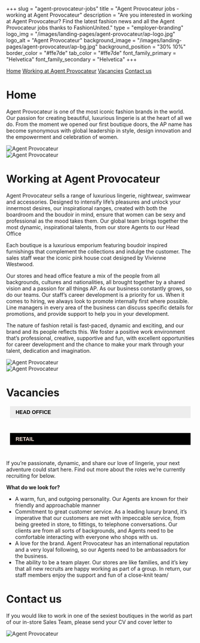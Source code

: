 +++
slug = "agent-provocateur-jobs"
title = "Agent Provocateur jobs - working at Agent Provocateur"
description = "Are you interested in working at Agent Provocateur? Find the latest fashion news and all the Agent Provocateur jobs thanks to FashionUnited."
type = "employer-branding"
logo_img = "/images/landing-pages/agent-provocateur/ap-logo.jpg"
logo_alt = "Agent Provocateur"
background_image = "/images/landing-pages/agent-provocateur/ap-bg.jpg"
background_position = "30% 10%"
border_color = "#ffe7de"
tab_color = "#ffe7de"
font_family_primary = "Helvetica"
font_family_secondary = "Helvetica"
+++

<div>
  <style>
    .fu-branding-logo img {
      padding: 18px 20px;
    }
    .fu-branding--min-height {
      margin-bottom: 90px;
    }
    .fu-ap--margin {
      margin-top: 40px;
    }
    .fu-branding-tabs-item {
      min-width: 150px;
    }
    .fu-branding-tabs-item.fu-branding-tabs-item--wider {
      min-width: 300px;
    }
    .fu-tabs_tab {
      border: none;
      background-color: #ededed;
      color: #000;
      outline: none;
      text-transform: uppercase;
      font-size: 14px;
      padding: 8px 15px;
      margin: 0 10px 40px;
      font-family: helvetica;
      font-weight: bold;
    }
    .fu-tabs_tab.is-active {
      background-color: #000;
      color: #ffe7de;
    }
    .fu-tabs--center {
      justify-content: center;
    }
    .fu-accordion-list .fu-main-container ul {
      margin: 0;
    }
  </style>
</div>
<div class="mdl-tabs__tab-bar fu-branding-tabs-bar--background-color">
  <a href="#tab1" class="mdl-tabs__tab is-active fu-branding-tabs-item">Home</a>
  <a href="#tab2" class="mdl-tabs__tab fu-branding-tabs-item fu-branding-tabs-item--wider">Working at Agent Provocateur</a>
  <a href="#tab3" class="mdl-tabs__tab fu-branding-tabs-item">Vacancies</a>
  <a href="#tab4" class="mdl-tabs__tab fu-branding-tabs-item">Contact us</a>
</div>
<div class="mdl-tabs__panel is-active" id="tab1">
  <h1>Home</h1>
  <p>
    Agent Provocateur is one of the most iconic fashion brands in the world. Our passion for creating beautiful, luxurious lingerie is at the heart of all we do. From the moment we opened our first boutique doors, the AP name has become synonymous with global leadership in style, design innovation and the empowerment and celebration of women.
  </p>
  <div class="mdl-grid">
    <div class="mdl-cell mdl-cell--6-col mdl-cell--4-col-tablet mdl-cell--4-col-phone">
      <img src="/images/landing-pages/agent-provocateur/SS18_SWIM_DAKOTTA_BLUE_1200x750.jpg" alt="Agent Provocateur"/>
    </div>
    <div class="mdl-cell mdl-cell--6-col mdl-cell--4-col-tablet mdl-cell--4-col-phone">
      <img src="/images/landing-pages/agent-provocateur/SS18_SWIM_INCIDENTAL_CLOVA_1200x750.jpg" alt="Agent Provocateur" />
    </div>
  </div>
</div>
<div class="mdl-tabs__panel" id="tab2">
  <h1>Working at Agent Provocateur</h1>
  <p>Agent Provocateur sells a range of luxurious lingerie, nightwear, swimwear and accessories. Designed to intensify life’s pleasures and unlock your innermost desires, our inspirational ranges, created with both the boardroom and the boudoir in mind, ensure that women can be sexy and professional as the mood takes them. Our global team brings together the most dynamic, inspirational talents, from our store Agents to our Head Office</p>
  <p>Each boutique is a luxurious emporium featuring boudoir inspired furnishings that complement the collections and indulge the customer. The sales staff wear the iconic pink house coat designed by Vivienne Westwood.</p>
  <p>Our stores and head office feature a mix of the people from all backgrounds, cultures and nationalities, all brought together by a shared vision and a passion for all things AP. As our business constantly grows, so do our teams. Our staff’s career development is a priority for us. When it comes to hiring, we always look to promote internally first where possible. Line managers in every area of the business can discuss specific details for promotions, and provide support to help you in your development.</p>
  <p>The nature of fashion retail is fast-paced, dynamic and exciting, and our brand and its people reflects this. We foster a positive work environment that’s professional, creative, supportive and fun, with excellent opportunities for career development and the chance to make your mark through your talent, dedication and imagination.</p>
  <div class="mdl-grid fu-tabs--center">
    <div class="mdl-cell mdl-cell--6-col mdl-cell--4-col-tablet mdl-cell--4-col-phone">
      <img src="/images/landing-pages/agent-provocateur/SS18_SWIM_ZENAYA_BLACK_1200x750.jpg" alt="Agent Provocateur" />
    </div>
    <div class="mdl-cell mdl-cell--6-col mdl-cell--4-col-tablet mdl-cell--4-col-phone">
      <img src="/images/landing-pages/agent-provocateur/SS18_SWIM_LEXXI_BIKINI_1200x750.jpg" alt="Agent Provocateur" />
    </div>
  </div>
</div>
<div class="mdl-tabs__panel" id="tab3">
  <h1>Vacancies</h1>
  <div class="mdl-grid fu-tabs--center">
    <div data-tab-menu="category-1" class="mdl-cell mdl-cell--3-col mdl-cell--4-col-tablet mdl-cell--4-col-phone fu-tabs_tab">
      Head office
    </div>
    <div data-tab-menu="category-2" class="mdl-cell mdl-cell--3-col mdl-cell--4-col-tablet mdl-cell--4-col-phone fu-tabs_tab is-active">
      Retail
    </div>
  </div>
  <div class="fu-tabs__panel">
    <div id="category-1" class="fu-tabs_content">
      <p>If you’re passionate, dynamic, and share our love of lingerie, your next adventure could start here. Find out more about the roles we’re currently recruiting for below.</p>
      <div class="fu-accordion-list">
        <div class="fu-embed-jobs" data-component="CompanyJobs" data-category="Design & Creative" data-locales="en-GB,de-DE,en-US,fr-FR,nl-NL,de-CH,nl-BE,it-IT,es-ES,fr-BE,ru-RU,de-AT" data-limit="50" data-profile_id="TavArFCq7nxWbnjLd"></div>
      </div>
      <div class="fu-accordion-list">
        <div class="fu-embed-jobs" data-component="CompanyJobs" data-category="Internships" data-locales="en-GB,de-DE,en-US,fr-FR,nl-NL,de-CH,nl-BE,it-IT,es-ES,fr-BE,ru-RU,de-AT" data-limit="50" data-profile_id="TavArFCq7nxWbnjLd"></div>
      </div>
      <div class="fu-accordion-list">
        <div class="fu-embed-jobs" data-component="CompanyJobs" data-category="Other" data-locales="en-GB,de-DE,en-US,fr-FR,nl-NL,de-CH,nl-BE,it-IT,es-ES,fr-BE,ru-RU,de-AT" data-limit="50" data-profile_id="TavArFCq7nxWbnjLd"></div>
      </div>
      <div class="fu-accordion-list">
        <div class="fu-embed-jobs" data-component="CompanyJobs" data-category="Product & Supply Chain" data-locales="en-GB,de-DE,en-US,fr-FR,nl-NL,de-CH,nl-BE,it-IT,es-ES,fr-BE,ru-RU,de-AT" data-limit="50" data-profile_id="TavArFCq7nxWbnjLd"></div>
      </div>
      <div class="fu-accordion-list">
        <div class="fu-embed-jobs" data-component="CompanyJobs" data-category="Sales & Marketing" data-locales="en-GB,de-DE,en-US,fr-FR,nl-NL,de-CH,nl-BE,it-IT,es-ES,fr-BE,ru-RU,de-AT" data-limit="50" data-profile_id="TavArFCq7nxWbnjLd"></div>
      </div>
    </div>
    <div id="category-2" class="fu-tabs_content is-active">
      <strong>What do we look for?</strong>
      <ul>
        <li>A warm, fun, and outgoing personality. Our Agents are known for their friendly and approachable manner</li>
        <li>Commitment to great customer service. As a leading luxury brand, it’s imperative that our customers are met with impeccable service, from being greeted in store, to fittings, to telephone conversations. Our clients are from all sorts of backgrounds, and Agents need to be comfortable interacting with everyone who shops with us.</li>
        <li>A love for the brand. Agent Provocateur has an international reputation and a very loyal following, so our Agents need to be ambassadors for the business.</li>
        <li>The ability to be a team player. Our stores are like families, and it’s key that all new recruits are happy working as part of a group. In return, our staff members enjoy the support and fun of a close-knit team/</li>
      </ul>
      <div class="fu-accordion-list">
        <div class="fu-embed-jobs" data-component="CompanyJobs" data-locales="en-GB,de-DE,en-US,fr-FR,nl-NL,de-CH,nl-BE,it-IT,es-ES,fr-BE,ru-RU,de-AT" data-limit="50" data-category="Retail Management & In-store" data-profile_id="TavArFCq7nxWbnjLd"></div>
      </div>
    </div>
  </div>
</div>
<div class="mdl-tabs__panel" id="tab4">
  <h1>Contact us</h1>
  <p>If you would like to work in one of the sexiest boutiques in the world as part of our in-store Sales Team, please send your CV and cover letter to <a href="mailto:recruitment@agentprovocateur.com"></a></p>
  <img class="img-responsive" src="/images/landing-pages/agent-provocateur/SS18_SWIM_ZENAYA_NEON_1200x750.jpg" alt="Agent Provocateur" />
</div>
